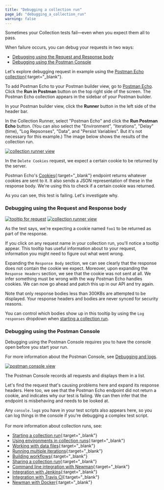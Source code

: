 ```yaml
---
title: "Debugging a collection run"
page_id: "debugging_a_collection_run"
warning: false
---
```


Sometimes your Collection tests fail—even when you expect them all to pass. 

When failure occurs, you can debug your requests in two ways:

* [Debugging using the Request and Response body](#debugging-using-the-request-and-response-body)
* [Debugging using the Postman Console](#debugging-using-the-postman-console)


Let's explore debugging request in example using the [Postman Echo collection](https://docs.postman-echo.com/){:target="_blank"}.

To add Postman Echo to your Postman builder view, go to [Postman Echo](https://docs.postman-echo.com/). Click the **Run in Postman** button on the top right side of the screen. The Postman Echo collection appears in the sidebar of your Postman builder.

In your Postman builder view, click the **Runner** button in the left side of the header bar.

In the Collection Runner, select "Postman Echo" and click the **Run Postman Echo** button. (You can also select the "Environment", "Iterations", "Delay" (time), "Log Repsonses", "Data", and "Persist Variables". But it's not necessary for this example.) The image below shows the results of the collection run.

[![collection runner view](https://s3.amazonaws.com/postman-static-getpostman-com/postman-docs/58531976.png)](https://s3.amazonaws.com/postman-static-getpostman-com/postman-docs/58531976.png)

In the `Delete Cookies` request, we expect a certain cookie to be returned by the server.

Postman Echo's [Cookies](https://docs.postman-echo.com/#37368024-f6a8-0f70-85fc-7e876cde9e33){:target="_blank"} endpoint returns whatever cookies are sent to it. It also sends a JSON representation of these in the response body. We're using this to check if a certain cookie was returned.

As you can see, this test is failing. Let's investigate why.

### Debugging using the Request and Response body

[![tooltip for request](https://s3.amazonaws.com/postman-static-getpostman-com/postman-docs/58532000.png)](https://s3.amazonaws.com/postman-static-getpostman-com/postman-docs/58532000.png)
[![collection runner view](https://s3.amazonaws.com/postman-static-getpostman-com/postman-docs/58532254.png)](https://s3.amazonaws.com/postman-static-getpostman-com/postman-docs/58532254.png)

As the test says, we're expecting a cookie named `foo1` to be returned as part of the response. 

If you click on any request name in your collection run, you'll notice a tooltip appear. This tooltip has useful information about to your request, information you might need to figure out what went wrong. 

Expanding the `Response Body` section, we can see clearly that the response does not contain the cookie we expect. Moreover, upon expanding the `Response Headers` section, we see that the cookie was not sent at all. We infer something must be wrong with the way Postman Echo handles cookies. We can now go ahead and patch this up in our API and try again.

Note that only response bodies less than 300KBs are attempted to be displayed. Your response headers and bodies are never synced for security reasons. 

You can control which bodies show up in this tooltip by using the `Log responses` dropdown when [starting a collection run](/docs/v6/postman/collection_runs/starting_a_collection_run).

### Debugging using the Postman Console

Debugging using the Postman Console requires you to have the console open before you start your run. 

For more information about the Postman Console, see [Debugging and logs](/docs/v6/postman/sending_api_requests/debugging_and_logs).

[![postman console view](https://s3.amazonaws.com/postman-static-getpostman-com/postman-docs/58532402.png)](https://s3.amazonaws.com/postman-static-getpostman-com/postman-docs/58532402.png)

The Postman Console records all requests and displays them in a list.

Let's find the request that's causing problems here and expand its response headers. Here too, we see that the Postman Echo endpoint did not return a cookie, and indicates why our test is failing. We can then infer that the endpoint is misbehaving and needs to be looked at.

Any `console.log`s you have in your test scripts also appears here, so you can log things in the console if you're debugging a complex test script. 
<br>
<br>
For more information about collection runs, see:

* [Starting a collection run](/docs/v6/postman/collection_runs/starting_a_collection_run){:target="_blank"}
* [Using environments in collection runs](/docs/v6/postman/collection_runs/using_environments_in_collection_runs){:target="_blank"}
* [Working with data files](/docs/v6/postman/collection_runs/working_with_data_files){:target="_blank"}
* [Running multiple iterations](/docs/v6/postman/collection_runs/running_multiple_iterations){:target="_blank"}
* [Building workflows](/docs/v6/postman/collection_runs/building_workflows){:target="_blank"}
* [Sharing a collection run](/docs/v6/postman/collection_runs/sharing_a_collection_run){:target="_blank"}
* [Command line integration with Newman](/docs/v6/postman/collection_runs/command_line_integration_with_newman){:target="_blank"}
* [Integration with Jenkins](/docs/v6/postman/collection_runs/integration_with_jenkins){:target="_blank"}
* [Integration with Travis CI](/docs/v6/postman/collection_runs/integration_with_travis){:target="_blank"}
* [Newman with Docker](/docs/v6/postman/collection_runs/newman_with_docker){:target="_blank"}



